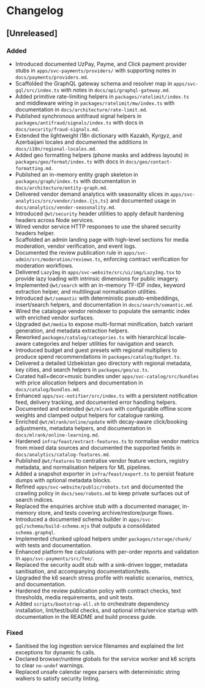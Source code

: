 # Changelog

## [Unreleased]
### Added
- Introduced documented UzPay, Payme, and Click payment provider stubs in `apps/svc-payments/providers/` with supporting notes in `docs/payments/providers.md`.
- Scaffolded the GraphQL gateway schema and resolver map in `apps/svc-gql/src/index.ts` with notes in `docs/api/graphql-gateway.md`.
- Added primitive rate-limiting helpers in `packages/ratelimit/index.ts` and middleware wiring in `packages/ratelimit/mw/index.ts` with documentation in `docs/architecture/rate-limit.md`.
- Published synchronous antifraud signal helpers in `packages/antifraud/signals/index.ts` with docs in `docs/security/fraud-signals.md`.
- Extended the lightweight i18n dictionary with Kazakh, Kyrgyz, and Azerbaijani locales and documented the additions in `docs/i18n/regional-locales.md`.
- Added geo formatting helpers (phone masks and address layouts) in `packages/geo/format/index.ts` with docs in `docs/geo/contact-formatting.md`.
- Published an in-memory entity graph skeleton in `packages/graph/index.ts` with documentation in `docs/architecture/entity-graph.md`.
- Delivered vendor demand analytics with seasonality slices in `apps/svc-analytics/src/vendor/index.{js,ts}` and documented usage in `docs/analytics/vendor-seasonality.md`.
- Introduced `@wt/security` header utilities to apply default hardening headers across Node services.
- Wired vendor service HTTP responses to use the shared security headers helper.
- Scaffolded an admin landing page with high-level sections for media moderation, vendor verification, and event logs.
- Documented the review publication rule in `apps/svc-admin/src/moderation/reviews.ts`, enforcing contract verification for moderation workflows.
- Delivered `LazyImg` in `apps/svc-website/src/ui/img/LazyImg.tsx` to provide lazy loading with intrinsic dimensions for public imagery.
- Implemented `@wt/search` with an in-memory TF-IDF index, keyword extraction helper, and multilingual normalisation utilities.
- Introduced `@wt/semantic` with deterministic pseudo-embeddings, insert/search helpers, and documentation in `docs/search/semantic.md`.
- Wired the catalogue vendor reindexer to populate the semantic index with enriched vendor surfaces.
- Upgraded `@wt/media` to expose multi-format minification, batch variant generation, and metadata extraction helpers.
- Reworked `packages/catalog/categories.ts` with hierarchical locale-aware categories and helper utilities for navigation and search.
- Introduced budget and guest presets with regional multipliers to produce spend recommendations in `packages/catalog/budget.ts`.
- Delivered a detailed Uzbekistan geo directory with regional metadata, key cities, and search helpers in `packages/geo/uz.ts`.
- Curated hall+decor+music bundles under `apps/svc-catalog/src/bundles` with price allocation helpers and documentation in `docs/catalog/bundles.md`.
- Enhanced `apps/svc-notifier/src/index.ts` with a persistent notification feed, delivery tracking, and documented error handling helpers.
- Documented and extended `@wt/mlrank` with configurable offline score weights and clamped output helpers for catalogue ranking.
- Enriched `@wt/mlrank/online/update` with decay-aware click/booking adjustments, metadata helpers, and documentation in `docs/mlrank/online-learning.md`.
- Hardened `infra/feast/extract-features.ts` to normalise vendor metrics from mixed data sources and documented the supported fields in `docs/analytics/catalog-features.md`.
- Published `@wt/features` to centralise vendor feature vectors, registry metadata, and normalisation helpers for ML pipelines.
- Added a snapshot exporter in `infra/feast/export.ts` to persist feature dumps with optional metadata blocks.
- Refined `apps/svc-website/public/robots.txt` and documented the crawling policy in `docs/seo/robots.md` to keep private surfaces out of search indices.
- Replaced the enquiries archive stub with a documented manager, in-memory store, and tests covering archive/restore/purge flows.
- Introduced a documented schema builder in `apps/svc-gql/schema/build-schema.mjs` that outputs a consolidated `schema.graphql`.
- Implemented chunked upload helpers under `packages/storage/chunk/` with tests and documentation.
- Enhanced platform fee calculations with per-order reports and validation in `apps/svc-payments/src/fee/`.
- Replaced the security audit stub with a sink-driven logger, metadata sanitisation, and accompanying documentation/tests.
- Upgraded the k6 search stress profile with realistic scenarios, metrics, and documentation.
- Hardened the review publication policy with contract checks, text thresholds, media requirements, and unit tests.
- Added `scripts/bootstrap-all.sh` to orchestrate dependency installation, lint/test/build checks, and optional infra/service
  startup with documentation in the README and build process guide.
### Fixed
- Sanitised the log ingestion service filenames and explained the lint exceptions for dynamic fs calls.
- Declared browser/runtime globals for the service worker and k6 scripts to clear `no-undef` warnings.
- Replaced unsafe calendar regex parsers with deterministic string walkers to satisfy security linting.
